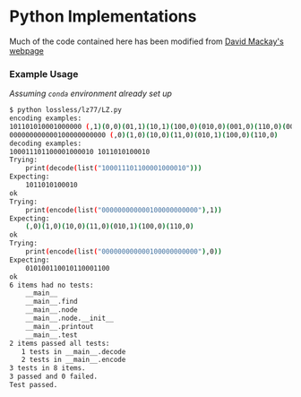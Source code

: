 # Python Implementations

Much of the code contained here has been modified from [David Mackay's
webpage](https://www.inference.org.uk/mackay/python/compress/)

### Example Usage

_Assuming `conda` environment already set up_

```bash
$ python lossless/lz77/LZ.py
encoding examples:
101101010001000000 (,1)(0,0)(01,1)(10,1)(100,0)(010,0)(001,0)(110,0)(0010,0)
000000000000100000000000 (,0)(1,0)(10,0)(11,0)(010,1)(100,0)(110,0)
decoding examples:
100011101100001000010 1011010100010
Trying:
    print(decode(list("100011101100001000010")))
Expecting:
    1011010100010
ok
Trying:
    print(encode(list("000000000000100000000000"),1))
Expecting:
    (,0)(1,0)(10,0)(11,0)(010,1)(100,0)(110,0)
ok
Trying:
    print(encode(list("000000000000100000000000"),0))
Expecting:
    010100110010110001100
ok
6 items had no tests:
    __main__
    __main__.find
    __main__.node
    __main__.node.__init__
    __main__.printout
    __main__.test
2 items passed all tests:
   1 tests in __main__.decode
   2 tests in __main__.encode
3 tests in 8 items.
3 passed and 0 failed.
Test passed.
```
